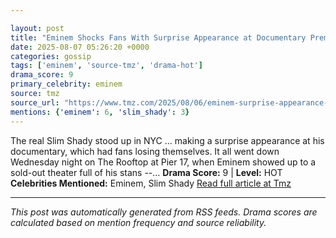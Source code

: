 ```yaml
---

layout: post
title: "Eminem Shocks Fans With Surprise Appearance at Documentary Premiere in NYC"""
date: 2025-08-07 05:26:20 +0000
categories: gossip
tags: ['eminem', 'source-tmz', 'drama-hot']
drama_score: 9
primary_celebrity: eminem
source: tmz
source_url: "https://www.tmz.com/2025/08/06/eminem-surprise-appearance-documentary-premiere/"""
mentions: {'eminem': 6, 'slim_shady': 3}
---
```


The real Slim Shady stood up in NYC ... making a surprise appearance at his documentary, which had fans losing themselves. It all went down Wednesday night on The Rooftop at Pier 17, when Eminem showed up to a sold-out theater full of his stans --… **Drama Score:** 9 | **Level:** HOT **Celebrities Mentioned:** Eminem, Slim Shady [Read full article at Tmz](https://www.tmz.com/2025/08/06/eminem-surprise-appearance-documentary-premiere/)

---

*This post was automatically generated from RSS feeds. Drama scores are calculated based on mention frequency and source reliability.*